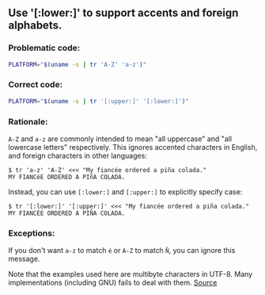 ## Use '[:lower:]' to support accents and foreign alphabets.

### Problematic code:

```sh
PLATFORM="$(uname -s | tr 'A-Z' 'a-z')"
```

### Correct code:

```sh
PLATFORM="$(uname -s | tr '[:upper:]' '[:lower:]')"
```

### Rationale:

`A-Z` and `a-z` are commonly intended to mean "all uppercase" and "all lowercase letters" respectively. This ignores accented characters in English, and foreign characters in other languages:

    $ tr 'a-z' 'A-Z' <<< "My fiancée ordered a piña colada."
    MY FIANCéE ORDERED A PIñA COLADA.

Instead, you can use `[:lower:]` and `[:upper:]` to explicitly specify case:

    $ tr '[:lower:]' '[:upper:]' <<< "My fiancée ordered a piña colada."
    MY FIANCÉE ORDERED A PIÑA COLADA.

### Exceptions:

If you don't want `a-z` to match `é` or `A-Z` to match `Ñ`, you can ignore this message.

Note that the examples used here are multibyte characters in UTF-8. Many implementations (including GNU) fails to deal with them. 
[Source](https://github.com/koalaman/shellcheck/wiki/SC2018)

